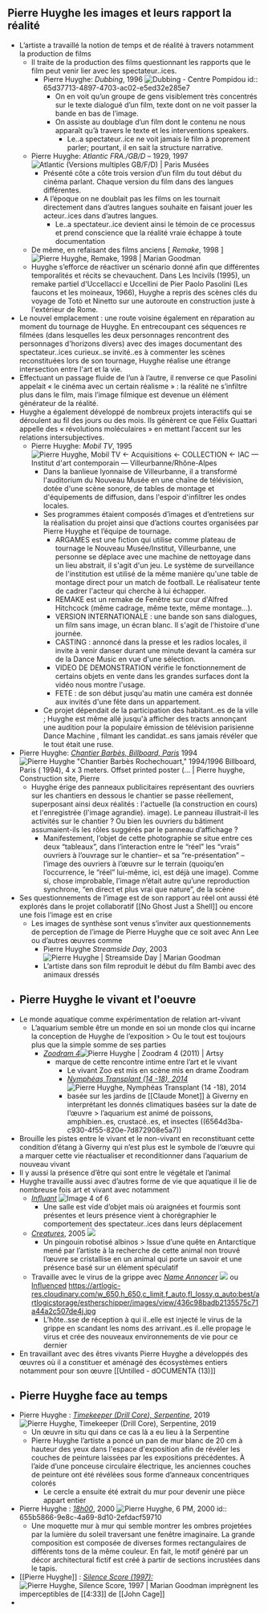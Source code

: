 ## Pierre Huyghe les images et leurs rapport la réalité
- L’artiste a travaillé la notion de temps et de réalité à travers notamment la production de films
	- Il traite de la production des films questionnant les rapports que le film peut venir lier avec les spectateur..ices.
		- Pierre Huyghe: *Dubbing*, 1996 ![Dubbing - Centre Pompidou](https://www.centrepompidou.fr/media/picture/7b/c1/7bc143465861ac35123544f217b7563a/thumb_large.jpg)
		  id:: 65d37713-4897-4703-ac02-e5ed32e285e7
			- On en voit qu’un groupe de gens visiblement très concentrés sur le texte dialogué d’un film, texte dont on ne voit passer la bande en bas de l’image.
			- On assiste au doublage d’un film dont le contenu ne nous apparaît qu’à travers le texte et les interventions speakers.
				- Le..a spectateur..ice ne voit jamais le film à proprement parler; pourtant, il en sait la structure narrative.
	- Pierre Huyghe: *Atlantic FRA./GB/D* – 1929, 1997 ![Atlantic (Versions multiples GB/F/D) | Paris Musées](https://www.parismuseescollections.paris.fr/sites/default/files/styles/pm_notice/public/atoms/images/MAM/3c04193.jpg?itok=lL71k98M)
		- Présenté côte a côte trois version d’un film du tout début du cinéma parlant. Chaque version du film dans des langues différentes.
		- A l’époque on ne doublait pas les films on les tournait directement dans d’autres langues souhaite en faisant jouer les acteur..ices dans d’autres langues.
			- Le..a spectateur..ice devient ainsi le témoin de ce processus et prend conscience que la réalité vraie échappe à toute documentation
	- De même, en refaisant des films anciens [ *Remake*, 1998 ] ![Pierre Huyghe, Remake, 1998 | Marian Goodman](https://artlogic-res.cloudinary.com/w_1680,h_1680,c_limit,f_auto,fl_lossy,q_auto/artlogicstorage/mariangoodman/images/view/c23f3cfacf16ab38541f0844fba20de4j.jpg)
	- Huyghe s’efforce de réactiver un scénario donné afin que différentes temporalités et récits se chevauchent. Dans Les lncivils (1995), un remake partiel d'Uccellacci e Uccellini de Pier Paolo Pasolini (Les faucons et les moineaux, 1966), Huyghe a repris des scènes clés du voyage de Totò et Ninetto sur une autoroute en construction juste à l'extérieur de Rome.
- Le nouvel emplacement : une route voisine également en réparation au moment du tournage de Huyghe. En entrecoupant ces séquences re filmées (dans lesquelles les deux personnages rencontrent des personnages d'horizons divers) avec des images documentant des spectateur..ices curieux..se invité..es à commenter les scènes reconstituées lors de son tournage, Huyghe réalise une étrange intersection entre l'art et la vie.
- Effectuant un passage fluide de l’un à l’autre, il renverse ce que Pasolini appelait « le cinéma avec un certain réalisme » : la réalité ne s’infiltre plus dans le film, mais l’image filmique est devenue un élément générateur de la réalité.
- Huyghe a également développé de nombreux projets interactifs qui se déroulent au fil des jours ou des mois. Ils génèrent ce que Félix Guattari appelle des « révolutions moléculaires » en mettant l’accent sur les relations intersubjectives.
	- Pierre Huyghe: *Mobil TV*, 1995 ![Pierre Huyghe, Mobil TV ← Acquisitions ← COLLECTION ← IAC — Institut d'art  contemporain — Villeurbanne/Rhône-Alpes](https://i-ac.eu/img/thumbs_cache/720x540_mobil_tv.jpg)
		- Dans la banlieue lyonnaise de Villeurbanne, il a transformé l'auditorium du Nouveau Musée en une chaîne de télévision, dotée d'une scène sonore, de tables de montage et d'équipements de diffusion, dans l'espoir d'infiltrer les ondes locales.
		- Ses programmes étaient composés d’images et d’entretiens sur la réalisation du projet ainsi que d’actions courtes organisées par Pierre Huyghe et l’équipe de tournage.
			- ARGAMES est une fiction qui utilise comme plateau de tournage le Nouveau Musée/Institut, Villeurbanne, une personne se déplace avec une machine de nettoyage dans un lieu abstrait, il s'agit d'un jeu. Le système de surveillance de l'institution est utilisé de la même manière qu'une table de montage direct pour un match de football. Le réalisateur tente de cadrer l'acteur qui cherche à lui échapper.
			- REMAKE est un remake de Fenêtre sur cour d'Alfred Hitchcock (même cadrage, même texte, même montage...).
			- VERSION INTERNATIONALE : une bande son sans dialogues, un film sans image, un écran blanc. Il s'agit de l'histoire d'une journée.
			- CASTING : annoncé dans la presse et les radios locales, il invite à venir danser durant une minute devant la caméra sur de la Dance Music en vue d'une sélection.
			- VIDEO DE DEMONSTRATION vérifie le fonctionnement de certains objets en vente dans les grandes surfaces dont la vidéo nous montre l'usage.
			- FETE : de son début jusqu'au matin une caméra est donnée aux invités d'une fête dans un appartement.
		- Ce projet dépendait de la participation des habitant..es de la ville ; Huyghe est même allé jusqu'à afficher des tracts annonçant une audition pour la populaire émission de télévision parisienne Dance Machine , filmant les candidat..es sans jamais révéler que le tout était une ruse.
- Pierre Huyghe: [*Chantier Barbès, Billboard, Paris*](http://icons.canalblog.com/archives/2008/10/10/10904238.html) 1994 ![Pierre Huyghe "Chantier Barbès Rochechouart," 1994/1996 Billboard, Paris ( 1994), 4 x 3 meters. Offset printed poster (… | Pierre huyghe, Construction  site, Pierre](https://i.pinimg.com/564x/1e/0a/cb/1e0acbd747d9334425cd38996b62eec1.jpg)
	- Huyghe érige des panneaux publicitaires représentant des ouvriers sur les chantiers en dessous le chantier se passe réellement, superposant ainsi deux réalités : l'actuelle (la construction en cours) et l'enregistrée (l'image agrandie). image). Le panneau illustrait-il les activités sur le chantier ? Ou bien les ouvriers du bâtiment assumaient-ils les rôles suggérés par le panneau d’affichage ?
		- Manifestement, l’objet de cette photographie se situe entre ces deux “tableaux”, dans l’interaction entre le “réel” les “vrais” ouvriers à l’ouvrage sur le chantier– et sa “re-présentation” –l’image des ouvriers à l’œuvre sur le terrain (quoiqu’en l’occurrence, le “réel” lui-même, ici, est déjà une image). Comme si, chose improbable, l’image n’était autre qu’une reproduction synchrone, “en direct et plus vrai que nature”, de la scène
- Ses questionnements de l’image est de son rapport au réel ont aussi été explorés dans le projet collaboratif [[No Ghost Just a Shell]] ou encore une fois l’image est en crise
	- Les images de synthèse sont venus s’inviter aux questionnements de perception de l’image de Pierre Huyghe que ce soit avec Ann Lee ou d’autres œuvres comme
		- Pierre Huyghe *Streamside Day*, 2003 ![Pierre Huyghe | Streamside Day | Marian Goodman](https://artlogic-res.cloudinary.com/w_800,c_limit,f_auto,fl_lossy,q_auto/ws-mariangoodman/usr/exhibitions/images/238/9125a-image-9-.jpg)
		- L’artiste dans son film reproduit le début du film Bambi avec des animaux dressés
- ## Pierre Huyghe le vivant et l'oeuvre
- Le monde aquatique comme expérimentation de relation art-vivant
	- L’aquarium semble être un monde en soi un monde clos qui incarne la conception de Huyghe de l’exposition > Ou le tout est toujours plus que la simple somme de ses parties
		- [*Zoodram 4*](https://www.artsy.net/artwork/pierre-huyghe-zoodram-4)![Pierre Huyghe | Zoodram 4 (2011) | Artsy](https://d7hftxdivxxvm.cloudfront.net/?height=533&quality=85&resize_to=fit&src=https%3A%2F%2Fd32dm0rphc51dk.cloudfront.net%2FzLmC0ZNRtMU2bKrSKo5hlQ%2Fnormalized.jpg&width=800)
			- marque de cette rencontre intime entre l’art et le vivant
				- Le vivant Zoo est mis en scène mis en drame Zoodram
				- <a name="popup_region copie 1"></a>[*Nymphéas Transplant (14 -18), 2014*](https://www.estherschipper.com/artists/41-pierre-huyghe/works/9837/) ![Pierre Huyghe, Nymphéas Transplant (14 -18), 2014](https://artlogic-res.cloudinary.com/w_650,h_650,c_limit,f_auto,fl_lossy,q_auto:best/artlogicstorage/estherschipper/images/view/7bed0e8a397e7e8da8dfb9aec2bbd22aj.jpg)
				- basée sur les jardins de [[Claude Monet]] à Giverny en interprétant les donnés climatiques basées sur la date de l’œuvre > l’aquarium est animé de poissons, amphibien..es, crustacé..es, et insectes ((6564d3ba-c930-4f55-820e-7d872908e5a7))
- Brouille les pistes entre le vivant et le non-vivant en reconstituant cette condition d’étang à Giverny qui n’est plus est le symbole de l’œuvre qui a marquer cette vie réactualiser et reconditionner dans l’aquarium de nouveau vivant
- Il y aussi la présence d’être qui sont entre le végétale et l’animal
- Huyghe travaille aussi avec d’autres forme de  vie que aquatique il lie de nombreuse fois art et vivant avec notamment
	- [*Influant*](https://www.contemporaryartlibrary.org/project/pierre-huyghe-at-esther-schipper-berlin-6888) ![Image 4 of 6](https://cdn.contemporaryartlibrary.org/store/image/58594/imagefile/caq_thumb-e9e5cafcd42a51280fa2d200d859d046.jpg)
		- Une salle est vide d’objet mais où araignées et fourmis sont présentes et leurs présence vient à chorégraphier le comportement des spectateur..ices dans leurs déplacement
	- [*Creatures*](https://www.espacelouisvuittontokyo.com/en/past/pierre/detail), 2005 ![](https://www.espacelouisvuittontokyo.com/assets/wp-assets/images/pierre/artworks/9961-v2-PierreHyugues-LV_JSouteyrat.jpg)
		- Un pingouin robotisé albinos > Issue d’une quête en Antarctique mené par l’artiste à la recherche de cette animal non trouvé l’œuvre se cristallise en un animal qui porte un savoir et une présence basé sur un élément spéculatif
	- Travaille avec le virus de la grippe avec [*Name Annoncer*](https://mcachicago.org/collection/items/pierre-huyghe/3777-name-announcer) ![](https://media.mcachicago.org/performance/pierre-huyghe/801789.preview.webp) ou [Influenced](https://www.estherschipper.com/artists/41-pierre-huyghe/works/7137-pierre-huyghe-influenced-2011/) https://artlogic-res.cloudinary.com/w_650,h_650,c_limit,f_auto,fl_lossy,q_auto:best/artlogicstorage/estherschipper/images/view/436c98badb2135575c71a44a2c507de4j.jpg
		- L’hôte..sse de réception à qui il..elle est injecté le virus de la grippe en scandant les noms des arrivant..es il..elle propage le virus et crée des nouveaux environnements de vie pour ce dernier
- En travaillant avec des êtres vivants Pierre Huyghe a développés des œuvres où il a constituer et aménagé des écosystèmes entiers notamment pour son œuvre [[Untilled - dOCUMENTA (13)]]
- ## Pierre Huyghe face au temps
- Pierre Huyghe : [*Timekeeper (Drill Core), Serpentine*](https://www.estherschipper.com/artists/41-pierre-huyghe/works/19973/), 2019 ![Pierre Huyghe, Timekeeper (Drill Core), Serpentine, 2019](https://artlogic-res.cloudinary.com/w_650,h_650,c_limit,f_auto,fl_lossy,q_auto:best/artlogicstorage/estherschipper/images/view/190b42762364b2e94e240811c9ababaaj.jpg)
	- Un œuvre in situ qui dans ce cas là a eu lieu à la Serpentine
	- Pierre Huyghe l’artiste a poncé un pan de mur blanc de 20 cm à hauteur des yeux dans l'espace d'exposition afin de révéler les couches de peinture laissées par les expositions précédentes. À l’aide d’une ponceuse circulaire électrique, les anciennes couches de peinture ont été révélées sous forme d’anneaux concentriques colorés
		- Le cercle a ensuite été extrait du mur pour devenir une pièce appart entier
- Pierre Huyghe : [*18h00*](https://www.estherschipper.com/artists/41-pierre-huyghe/works/3057-pierre-huyghe-6-pm-2000/), 2000 ![Pierre Huyghe, 6 PM, 2000](https://artlogic-res.cloudinary.com/w_650,h_650,c_limit,f_auto,fl_lossy,q_auto:best/artlogicstorage/estherschipper/images/view/955abc47afe0d7197109b36de76b4a7dj.jpg)
  id:: 655b5866-9e8c-4a69-8d10-2efdacf59710
	- Une moquette mur à mur qui semble montrer les ombres projetées par la lumière du soleil traversant une fenêtre imaginaire. La grande composition est composée de diverses formes rectangulaires de différents tons de la même couleur. En fait, le motif généré par un décor architectural fictif est créé à partir de sections incrustées dans le tapis.
- [[Pierre Huyghe]] : [*Silence Score (1997):*](https://www.artsy.net/artwork/pierre-huyghe-silent-score) ![Pierre Huyghe, Silence Score, 1997 | Marian Goodman](https://artlogic-res.cloudinary.com/w_1680,h_1680,c_limit,f_auto,fl_lossy,q_auto/artlogicstorage/mariangoodman/images/view/86e66a5e88e2148d4cc741ff1757718ej.jpg) imprègnent les imperceptibles de [[4:33]] de [[John Cage]]
-